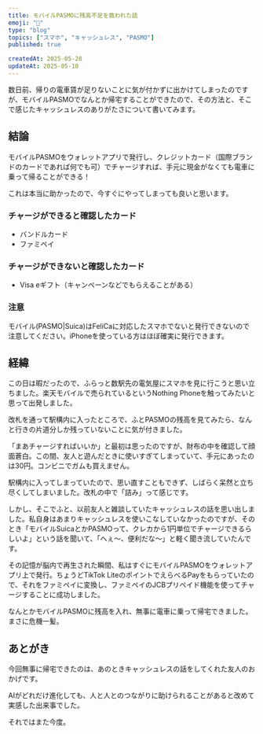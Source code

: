 ```yaml
---
title: モバイルPASMOに残高不足を救われた話
emoji: "📲"
type: "blog"
topics: ["スマホ", "キャッシュレス", "PASMO"]
published: true

createdAt: 2025-05-20
updateAt: 2025-05-10
---
```


数日前、帰りの電車賃が足りないことに気が付かずに出かけてしまったのですが、モバイルPASMOでなんとか帰宅することができたので、その方法と、そこで感じたキャッシュレスのありがたさについて書いてみます。

## 結論

モバイルPASMOをウォレットアプリで発行し、クレジットカード（国際ブランドのカードであれば何でも可）でチャージすれば、手元に現金がなくても電車に乗って帰ることができる！

これは本当に助かったので、今すぐにやってしまっても良いと思います。

### チャージができると確認したカード

* バンドルカード
* ファミペイ

### チャージが**できない**と確認したカード

* Visa eギフト（キャンペーンなどでもらえることがある）

### 注意

モバイル(PASMO|Suica)はFeliCaに対応したスマホでないと発行できないので注意してください。iPhoneを使っている方はほぼ確実に発行できます。

## 経緯

この日は暇だったので、ふらっと数駅先の電気屋にスマホを見に行こうと思い立ちました。楽天モバイルで売られているというNothing Phoneを触ってみたいと思って出発しました。

改札を通って駅構内に入ったところで、ふとPASMOの残高を見てみたら、なんと行きの片道分しか残っていないことに気が付きました。

「まあチャージすればいいか」と最初は思ったのですが、財布の中を確認して顔面蒼白。この間、友人と遊んだときに使いすぎてしまっていて、手元にあったのは30円。コンビニでガムも買えません。

駅構内に入ってしまっていたので、思い直すこともできず、しばらく呆然と立ち尽くしてしまいました。改札の中で「詰み」って感じです。

しかし、そこでふと、以前友人と雑談していたキャッシュレスの話を思い出しました。私自身はあまりキャッシュレスを使いこなしていなかったのですが、そのとき「モバイルSuicaとかPASMOって、クレカから1円単位でチャージできるらしいよ」という話を聞いて、「へぇ〜、便利だな〜」と軽く聞き流していたんです。

その記憶が脳内で再生された瞬間、私はすぐにモバイルPASMOをウォレットアプリ上で発行。ちょうどTikTok LiteのポイントでえらべるPayをもらっていたので、それをファミペイに変換し、ファミペイのJCBプリペイド機能を使ってチャージすることに成功しました。

なんとかモバイルPASMOに残高を入れ、無事に電車に乗って帰宅できました。まさに危機一髪。

## あとがき

今回無事に帰宅できたのは、あのときキャッシュレスの話をしてくれた友人のおかげです。

AIがどれだけ進化しても、人と人とのつながりに助けられることがあると改めて実感した出来事でした。

それではまた今度。
